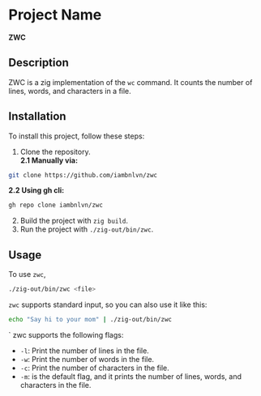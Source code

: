 # Project Name

**ZWC**

## Description

ZWC is a zig implementation of the `wc` command. It counts the number of lines, words, and characters in a file.

## Installation

To install this project, follow these steps:

1. Clone the repository.<br>
   **2.1 Manually via:**

```sh
git clone https://github.com/iambnlvn/zwc
```

**2.2 Using gh cli:**

```sh
gh repo clone iambnlvn/zwc
```

2. Build the project with `zig build`.
3. Run the project with `./zig-out/bin/zwc`.

## Usage

To use `zwc`,

```sh
./zig-out/bin/zwc <file>
```

`zwc` supports standard input, so you can also use it like this:

```sh
echo "Say hi to your mom" | ./zig-out/bin/zwc
```

`
zwc supports the following flags:

- `-l`: Print the number of lines in the file.
- `-w`: Print the number of words in the file.
- `-c`: Print the number of characters in the file.
- `-m`: is the default flag, and it prints the number of lines, words, and characters in the file.

<br>
